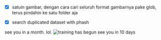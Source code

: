 - [x] satuin gambar, dengan cara cari seluruh format gambarnya pake glob, terus pindahin ke satu folder aja 
- [x] search duplicated dataset with phash


see you in a month. lol.
![training has begun see you in 10 days](https://i.imgur.com/Bh2i0zU.png)
